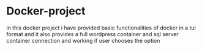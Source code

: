 # Docker-project
in this docker project i have provided basic functionalities of docker in a tui format and it also provides a full wordpress container and sql server container connection and working if user chooses the option
